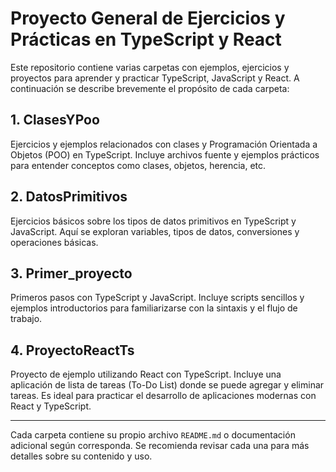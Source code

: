 # Proyecto General de Ejercicios y Prácticas en TypeScript y React

Este repositorio contiene varias carpetas con ejemplos, ejercicios y proyectos para aprender y practicar TypeScript, JavaScript y React. A continuación se describe brevemente el propósito de cada carpeta:

## 1. ClasesYPoo

Ejercicios y ejemplos relacionados con clases y Programación Orientada a Objetos (POO) en TypeScript. Incluye archivos fuente y ejemplos prácticos para entender conceptos como clases, objetos, herencia, etc.

## 2. DatosPrimitivos

Ejercicios básicos sobre los tipos de datos primitivos en TypeScript y JavaScript. Aquí se exploran variables, tipos de datos, conversiones y operaciones básicas.

## 3. Primer_proyecto

Primeros pasos con TypeScript y JavaScript. Incluye scripts sencillos y ejemplos introductorios para familiarizarse con la sintaxis y el flujo de trabajo.

## 4. ProyectoReactTs

Proyecto de ejemplo utilizando React con TypeScript. Incluye una aplicación de lista de tareas (To-Do List) donde se puede agregar y eliminar tareas. Es ideal para practicar el desarrollo de aplicaciones modernas con React y TypeScript.

---

Cada carpeta contiene su propio archivo `README.md` o documentación adicional según corresponda. Se recomienda revisar cada una para más detalles sobre su contenido y uso.
